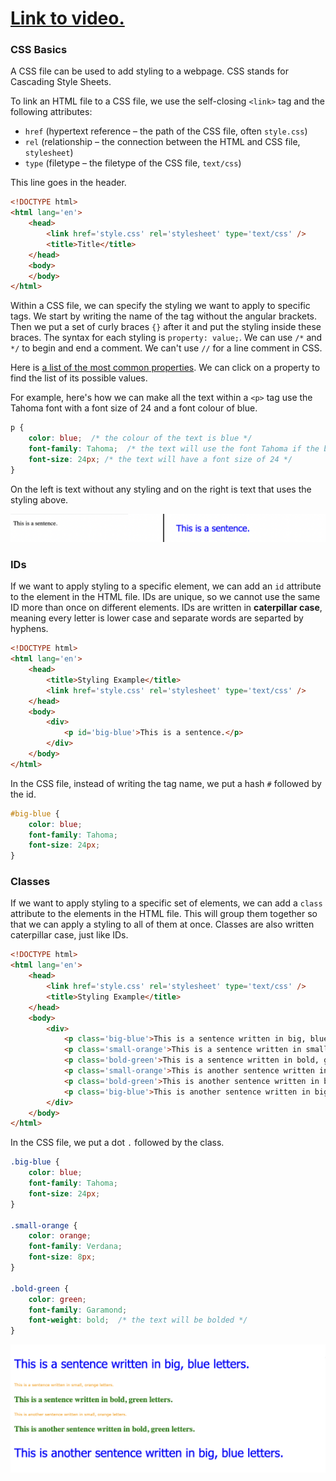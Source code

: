 # [Link to video.](https://www.youtube.com/watch?v=p9UQEEEida8&list=PLVD25niNi0Bk1YWMw3RRMgqYjCRoZYisT)

### CSS Basics

A CSS file can be used to add styling to a webpage. CSS stands for Cascading Style Sheets.

To link an HTML file to a CSS file, we use the self-closing `<link>` tag and the following attributes:
* `href` (hypertext reference – the path of the CSS file, often `style.css`)
* `rel` (relationship – the connection between the HTML and CSS file, `stylesheet`)
* `type` (filetype – the filetype of the CSS file, `text/css`)

This line goes in the header.

```html
<!DOCTYPE html>
<html lang='en'>
    <head>
        <link href='style.css' rel='stylesheet' type='text/css' />
        <title>Title</title>
    </head>
    <body>
    </body>
</html>
```

Within a CSS file, we can specify the styling we want to apply to specific tags. We start by writing the name of the tag without the angular brackets. Then we put a set of curly braces `{}` after it and put the styling inside these braces. The syntax for each styling is `property: value;`. We can use `/*`  and `*/` to begin and end a comment. We can't use `//` for a line comment in CSS.

Here is [a list of the most common properties](https://developer.mozilla.org/en-US/docs/Web/CSS/CSS_Properties_Reference). We can click on a property to find the list of its possible values. 

For example, here's how we can make all the text within a `<p>` tag use the Tahoma font with a font size of 24 and a font colour of blue.

```css
p {
    color: blue;  /* the colour of the text is blue */
    font-family: Tahoma;  /* the text will use the font Tahoma if the browser has it */
    font-size: 24px; /* the text will have a font size of 24 */
}
```

On the left is text without any styling and on the right is text that uses the styling above. 

![](../../Images/css_blue.png)

### IDs

If we want to apply styling to a specific element, we can add an `id` attribute to the element in the HTML file. IDs are unique, so we cannot use the same ID more than once on different elements. IDs are written in **caterpillar case**, meaning every letter is lower case and separate words are separted by hyphens.

```html
<!DOCTYPE html>
<html lang='en'>
    <head>
        <title>Styling Example</title>
        <link href='style.css' rel='stylesheet' type='text/css' />
    </head>
    <body>
        <div>
            <p id='big-blue'>This is a sentence.</p>
        </div>
    </body>
</html>
```

In the CSS file, instead of writing the tag name, we put a hash `#` followed by the id.

```css
#big-blue {
    color: blue; 
    font-family: Tahoma;  
    font-size: 24px; 
}
```

### Classes

If we want to apply styling to a specific set of elements, we can add a `class` attribute to the elements in the HTML file. This will group them together so that we can apply a styling to all of them at once. Classes are also written caterpillar case, just like IDs.

```html
<!DOCTYPE html>
<html lang='en'>
    <head>
        <link href='style.css' rel='stylesheet' type='text/css' />
        <title>Styling Example</title>
    </head>
    <body>
        <div>
            <p class='big-blue'>This is a sentence written in big, blue letters.</p>
            <p class='small-orange'>This is a sentence written in small, orange letters.</p>
            <p class='bold-green'>This is a sentence written in bold, green letters.</p>
            <p class='small-orange'>This is another sentence written in small, orange letters.</p>
            <p class='bold-green'>This is another sentence written in bold, green letters.</p>
            <p class='big-blue'>This is another sentence written in big, blue letters.</p>
        </div>
    </body>
</html>
```

In the CSS file, we put a dot `.` followed by the class.

```css
.big-blue {
    color: blue; 
    font-family: Tahoma; 
    font-size: 24px;
}

.small-orange {
    color: orange; 
    font-family: Verdana; 
    font-size: 8px; 
}

.bold-green {
    color: green; 
    font-family: Garamond; 
    font-weight: bold;  /* the text will be bolded */
}
```

![](../../Images/css_more_colours.png)
